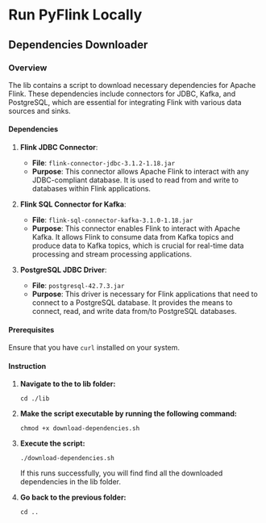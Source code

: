 # Run PyFlink Locally 

## Dependencies Downloader

### Overview

The lib contains a script to download necessary dependencies for Apache Flink. These dependencies include connectors for JDBC, Kafka, and PostgreSQL, which are essential for integrating Flink with various data sources and sinks.

#### Dependencies

1. **Flink JDBC Connector**:
   - **File**: `flink-connector-jdbc-3.1.2-1.18.jar`
   - **Purpose**: This connector allows Apache Flink to interact with any JDBC-compliant database. It is used to read from and write to databases within Flink applications.

2. **Flink SQL Connector for Kafka**:
   - **File**: `flink-sql-connector-kafka-3.1.0-1.18.jar`
   - **Purpose**: This connector enables Flink to interact with Apache Kafka. It allows Flink to consume data from Kafka topics and produce data to Kafka topics, which is crucial for real-time data processing and stream processing applications.

3. **PostgreSQL JDBC Driver**:
   - **File**: `postgresql-42.7.3.jar`
   - **Purpose**: This driver is necessary for Flink applications that need to connect to a PostgreSQL database. It provides the means to connect, read, and write data from/to PostgreSQL databases.

#### Prerequisites

Ensure that you have `curl` installed on your system.

   #### Instruction
   1. **Navigate to the to lib folder:**
      ```
      cd ./lib
      ```

   2. **Make the script executable by running the following command:**
      ```
      chmod +x download-dependencies.sh
      ```

   3. **Execute the script:**
      ```
      ./download-dependencies.sh
      ```
      If this runs successfully, you will find find all the downloaded dependencies in the lib folder.

   4. **Go back to the previous folder:**
      ```
      cd ..
      ```


